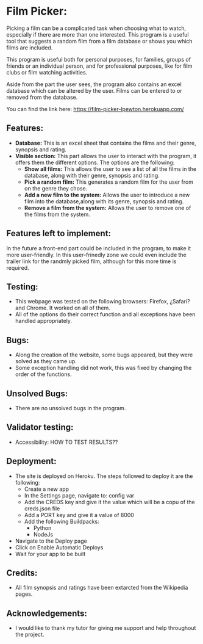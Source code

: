 # Film Picker:

Picking a film can be a complicated task when choosing what to watch, especially if there are more than one interested. This program is a useful tool that suggests a random film from a film database or shows you which films are included.

This program is useful both for personal purposes, for families, groups of friends or an individual person, and for professional purposes, like for film clubs or film watching activities.

Aside from the part the user sees, the program also contains an excel database which can be altered by the user. Films can be entered to or removed from the database.

You can find the link here:
https://film-picker-lpewton.herokuapp.com/

## Features:
 * **Database:**
 This is an excel sheet that contains the films and their genre, synopsis and rating.
* **Visible section:**
This part allows the user to interact with the program, it offers them the different options. The options are the following:
  * **Show all films:**
This allows the user to see a list of all the films in the database, along with their genre, synopsis and rating.
  * **Pick a random film:**
This generates a random film for the user from on the genre they chose.
  * **Add a new film to the system:**
Allows the user to introduce a new film into the database,along with its genre, synopsis and rating.
  * **Remove a film from the system:**
 Allows the user to remove one of the films from the system.

## Features left to implement:
In the future a front-end part could be included in the program, to make it more user-friendly. In this user-frinedly zone we could even include the trailer link for the randmly picked film, although for this more time is required.

## Testing:
* This webpage was tested on the following browsers: Firefox, ¿Safari? and Chrome. It worked on all of them.
* All of the options do their correct function and all exceptions have been handled appropriately.

## Bugs:
* Along the creation of the website, some bugs appeared, but they were solved as they came up.
* Some exception handling did not work, this was fixed by changing the order of the functions.

## Unsolved Bugs:
* There are no unsolved bugs in the program.

## Validator testing:

* Accessibility: HOW TO TEST RESULTS??

## Deployment:
* The site is deployed on Heroku. The steps followed to deploy it are the following:
  *  Create a new app
  * In the Settings page, navigate to: config var 
  * Add the CREDS key and give it the value which will be a copu of the creds.json file
  * Add a PORT key and give it a value of 8000
  * Add the following Buildpacks:
    * Python
    * NodeJs
 * Navigate to the Deploy page
 * Click on Enable Automatic Deploys
 * Wait for your app to be built
  
## Credits:
* All film synopsis and ratings have been extarcted from the Wikipedia pages.

## Acknowledgements:
* I would like to thank my tutor for giving me support and help throughout the project.
